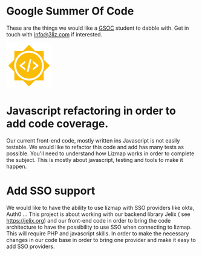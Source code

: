 # Google Summer Of Code

These are the things we would like a [GSOC](https://summerofcode.withgoogle.com/) student to dabble with. Get
in touch with info@3liz.com if interested.

![Google Summer Of Code](./media/gsoc.png)

# Javascript refactoring in order to add code coverage.

Our current front-end code, mostly written ins Javascript is not easily testable. We would like to refactor 
this code and add has many tests as possible. You'll need to understand how Lizmap works in order to complete 
the subject. This is mostly about javascript, testing and tools to make it happen.

# Add SSO support 

We would like to have the ability to use lizmap with SSO providers like okta, Auth0 ...
This project is about working with our backend library Jelix ( see https://jelix.org) and our front-end code
in order to bring the code architecture to have the possibility to use SSO when connecting to lizmap.
This will require PHP and javascript skills. In order to make the necessary changes in our code base in order
to bring one provider and make it easy to add SSO providers.
